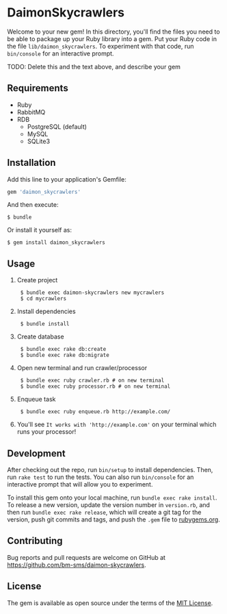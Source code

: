 # DaimonSkycrawlers

Welcome to your new gem! In this directory, you'll find the files you need to be able to package up your Ruby library into a gem. Put your Ruby code in the file `lib/daimon_skycrawlers`. To experiment with that code, run `bin/console` for an interactive prompt.

TODO: Delete this and the text above, and describe your gem

## Requirements

- Ruby
- RabbitMQ
- RDB
  - PostgreSQL (default)
  - MySQL
  - SQLite3

## Installation

Add this line to your application's Gemfile:

```ruby
gem 'daimon_skycrawlers'
```

And then execute:

    $ bundle

Or install it yourself as:

    $ gem install daimon_skycrawlers

## Usage

1. Create project

        $ bundle exec daimon-skycrawlers new mycrawlers
        $ cd mycrawlers

2. Install dependencies

        $ bundle install

3. Create database

        $ bundle exec rake db:create
        $ bundle exec rake db:migrate

4. Open new terminal and run crawler/processor

        $ bundle exec ruby crawler.rb # on new terminal
        $ bundle exec ruby processor.rb # on new terminal

5. Enqueue task

        $ bundle exec ruby enqueue.rb http://example.com/

6. You'll see `It works with 'http://example.com'` on your terminal which runs your processor!

## Development

After checking out the repo, run `bin/setup` to install dependencies. Then, run `rake test` to run the tests. You can also run `bin/console` for an interactive prompt that will allow you to experiment.

To install this gem onto your local machine, run `bundle exec rake install`. To release a new version, update the version number in `version.rb`, and then run `bundle exec rake release`, which will create a git tag for the version, push git commits and tags, and push the `.gem` file to [rubygems.org](https://rubygems.org).

## Contributing

Bug reports and pull requests are welcome on GitHub at https://github.com/bm-sms/daimon-skycrawlers.


## License

The gem is available as open source under the terms of the [MIT License](http://opensource.org/licenses/MIT).

